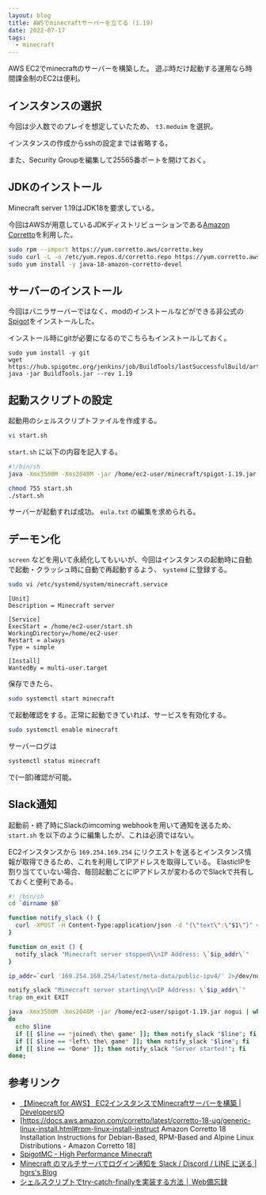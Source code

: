 ```yaml
---
layout: blog
title: AWSでminecraftサーバーを立てる (1.19)
date: 2022-07-17
tags:
  - minecraft
---
```


AWS EC2でminecraftのサーバーを構築した。
遊ぶ時だけ起動する運用なら時間課金制のEC2は便利。

## インスタンスの選択

今回は少人数でのプレイを想定していたため、 `t3.meduim` を選択。

インスタンスの作成からsshの設定までは省略する。

また、Security Groupを編集して25565番ポートを開けておく。

## JDKのインストール

Minecraft server 1.19はJDK18を要求している。

今回はAWSが用意しているJDKディストリビューションである[Amazon Corretto](https://docs.aws.amazon.com/corretto/latest/corretto-18-ug/generic-linux-install.html#rpm-linux-install-instruct)を利用した。

```sh
sudo rpm --import https://yum.corretto.aws/corretto.key
sudo curl -L -o /etc/yum.repos.d/corretto.repo https://yum.corretto.aws/corretto.repo
sudo yum install -y java-18-amazon-corretto-devel
```

## サーバーのインストール

今回はバニラサーバーではなく、modのインストールなどができる非公式の[Spigot](https://www.spigotmc.org/)をインストールした。

インストール時にgitが必要になるのでこちらもインストールしておく。

```
sudo yum install -y git
wget https://hub.spigotmc.org/jenkins/job/BuildTools/lastSuccessfulBuild/artifact/target/BuildTools.jar
java -jar BuildTools.jar --rev 1.19
```

## 起動スクリプトの設定

起動用のシェルスクリプトファイルを作成する。


```sh
vi start.sh
```

`start.sh` に以下の内容を記入する。

```sh
#!/bin/sh
java -Xmx3500M -Xms2048M -jar /home/ec2-user/minecraft/spigot-1.19.jar nogui
```

```sh
chmod 755 start.sh
./start.sh
```

サーバーが起動すれば成功。 `eula.txt` の編集を求められる。

## デーモン化

`screen` などを用いて永続化してもいいが、今回はインスタンスの起動時に自動で起動・クラッシュ時に自動で再起動するよう、 `systemd` に登録する。

```sh
sudo vi /etc/systemd/system/minecraft.service
```

```
[Unit]
Description = Minecraft server

[Service]
ExecStart = /home/ec2-user/start.sh
WorkingDirectory=/home/ec2-user
Restart = always
Type = simple

[Install]
WantedBy = multi-user.target
```

保存できたら、

```sh
sudo systemctl start minecraft
```

で起動確認をする。正常に起動できていれば、サービスを有効化する。

```sh
sudo systemctl enable minecraft
```

サーバーログは

```sh
systemctl status minecraft
```

で(一部)確認が可能。

## Slack通知

起動前・終了時にSlackのimcoming webhookを用いて通知を送るため、 `start.sh` を以下のように編集したが、これは必須ではない。

EC2インスタンスから `169.254.169.254` にリクエストを送るとインスタンス情報が取得できるため、これを利用してIPアドレスを取得している。
ElasticIPを割り当てていない場合、毎回起動ごとにIPアドレスが変わるのでSlackで共有しておくと便利である。

```sh
#! /bin/sh
cd `dirname $0`

function notify_slack () {
  curl -XPOST -H Content-Type:application/json -d "{\"text\":\"$1\"}" <webhook url> >/dev/null 2>&1
}

function on_exit () {
  notify_slack "Minecraft server stopped\\nIP Address: \`$ip_addr\`"
}

ip_addr=`curl '169.254.169.254/latest/meta-data/public-ipv4/' 2>/dev/null`

notify_slack "Minecraft server starting\\nIP Address: \`$ip_addr\`"
trap on_exit EXIT

java -Xmx3500M -Xms2048M -jar /home/ec2-user/spigot-1.19.jar nogui | while read -r line
do
  echo $line
  if [[ $line == *joined\ the\ game* ]]; then notify_slack "$line"; fi
  if [[ $line == *left\ the\ game* ]]; then notify_slack "$line"; fi
  if [[ $line == *Done* ]]; then notify_slack "Server started!"; fi
done;
```

## 参考リンク

- [【Minecraft for AWS】 EC2インスタンスでMinecraftサーバーを構築 \| DevelopersIO](https://dev.classmethod.jp/articles/minecraft-for-aws_ec2-instance/#toc-8)
- [https://docs.aws.amazon.com/corretto/latest/corretto-18-ug/generic-linux-install.html#rpm-linux-install-instruct Amazon Corretto 18 Installation Instructions for Debian-Based, RPM-Based and Alpine Linux Distributions - Amazon Corretto 18]
- [SpigotMC \- High Performance Minecraft](https://www.spigotmc.org/)
- [Minecraft のマルチサーバでログイン通知を Slack / Discord / LINE に送る \| hgrs's Blog](https://blog.hgrs.me/20200223233018)
- [シェルスクリプトでtry\-catch\-finallyを実装する方法 │ Web備忘録](https://webbibouroku.com/Blog/Article/shell-try-catch-finally)

